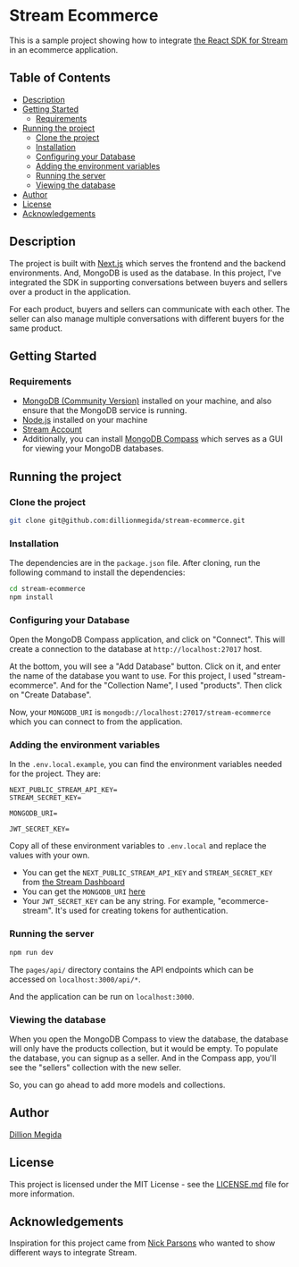 # Stream Ecommerce

This is a sample project showing how to integrate [the React SDK for Stream](https://github.com/dillionmegida/stream-ecommerce) in an ecommerce application.

## Table of Contents

- [Description](#description)
- [Getting Started](#getting-started)
  - [Requirements](#requirements)
- [Running the project](#running-the-project)
  - [Clone the project](#clone-the-project)
  - [Installation](#installation)
  - [Configuring your Database](#configuring-your-database)
  - [Adding the environment variables](#adding-the-environment-variables)
  - [Running the server](#running-the-server)
  - [Viewing the database](#viewing-the-database)
- [Author](#author)
- [License](#license)
- [Acknowledgements](#acknowledgements)

## Description

The project is built with [Next.js](https://nextjs.org/) which serves the frontend and the backend environments. And, MongoDB is used as the database. In this project, I've integrated the SDK in supporting conversations between buyers and sellers over a product in the application.

For each product, buyers and sellers can communicate with each other. The seller can also manage multiple conversations with different buyers for the same product.

## Getting Started

### Requirements

- [MongoDB (Community Version)](https://docs.mongodb.com/manual/administration/install-community/) installed on your machine, and also ensure that the MongoDB service is running.
- [Node.js](https://nodejs.org/en/) installed on your machine
- [Stream Account](https://getstream.io/try-for-free/)
- Additionally, you can install [MongoDB Compass](https://www.mongodb.com/try/download/compass) which serves as a GUI for viewing your MongoDB databases.

## Running the project

### Clone the project

```bash
git clone git@github.com:dillionmegida/stream-ecommerce.git
```

### Installation

The dependencies are in the `package.json` file. After cloning, run the following command to install the dependencies:

```bash
cd stream-ecommerce
npm install
```

### Configuring your Database

Open the MongoDB Compass application, and click on "Connect". This will create a connection to the database at `http://localhost:27017` host.

At the bottom, you will see a "Add Database" button. Click on it, and enter the name of the database you want to use. For this project, I used "stream-ecommerce". And for the "Collection Name", I used "products". Then click on "Create Database".

Now, your `MONGODB_URI` is `mongodb://localhost:27017/stream-ecommerce` which you can connect to from the application.

### Adding the environment variables

In the `.env.local.example`, you can find the environment variables needed for the project. They are:

```env
NEXT_PUBLIC_STREAM_API_KEY=
STREAM_SECRET_KEY=

MONGODB_URI=

JWT_SECRET_KEY=
```

Copy all of these environment variables to `.env.local` and replace the values with your own.

- You can get the `NEXT_PUBLIC_STREAM_API_KEY` and `STREAM_SECRET_KEY` from [the Stream Dashboard](https://dashboard.getstream.io/dashboard)
- You can get the `MONGODB_URI` [here](https://github.com/dillionmegida/stream-ecommerce#configuring-your-database)
- Your `JWT_SECRET_KEY` can be any string. For example, "ecommerce-stream". It's used for creating tokens for authentication.

### Running the server

```bash
npm run dev
```

The `pages/api/` directory contains the API endpoints which can be accessed on `localhost:3000/api/*`.

And the application can be run on `localhost:3000`.

### Viewing the database

When you open the MongoDB Compass to view the database, the database will only have the products collection, but it would be empty. To populate the database, you can signup as a seller. And in the Compass app, you'll see the "sellers" collection with the new seller.

So, you can go ahead to add more models and collections.

## Author

[Dillion Megida](https://github.com/dillionmegida)

## License

This project is licensed under the MIT License - see the [LICENSE.md](LICENSE.md) file for more information.

## Acknowledgements

Inspiration for this project came from [Nick Parsons](https://twitter.com/nickparsons) who wanted to show different ways to integrate Stream.
